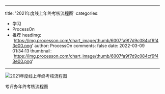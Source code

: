 
---
title: '2021年度线上年终考核流程图'
categories: 
 - 学习
 - ProcessOn
 - 推荐
headimg: 'https://img.processon.com/chart_image/thumb/6007fa9f7d9c084cf9f43e00.png'
author: ProcessOn
comments: false
date: 2022-03-09 01:34:13
thumbnail: 'https://img.processon.com/chart_image/thumb/6007fa9f7d9c084cf9f43e00.png'
---

<div>   
<img class="thumb" alt="2021年度线上年终考核流程图" src="https://img.processon.com/chart_image/thumb/6007fa9f7d9c084cf9f43e00.png" referrerpolicy="no-referrer">
<p>考评办年终考核流程图</p>  
</div>
            